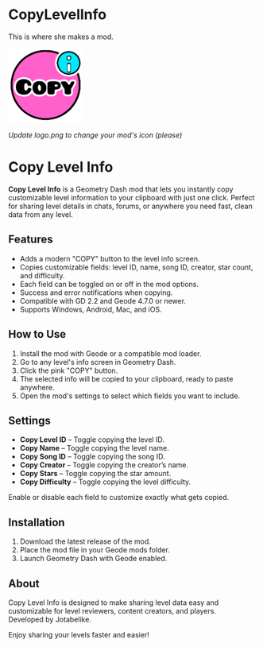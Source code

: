# CopyLevelInfo
This is where she makes a mod.

<img src="logo.png" width="150" alt="the mod's logo" />

*Update logo.png to change your mod's icon (please)*

# Copy Level Info

**Copy Level Info** is a Geometry Dash mod that lets you instantly copy customizable level information to your clipboard with just one click. Perfect for sharing level details in chats, forums, or anywhere you need fast, clean data from any level.

## Features

- Adds a modern "COPY" button to the level info screen.
- Copies customizable fields: level ID, name, song ID, creator, star count, and difficulty.
- Each field can be toggled on or off in the mod options.
- Success and error notifications when copying.
- Compatible with GD 2.2 and Geode 4.7.0 or newer.
- Supports Windows, Android, Mac, and iOS.

## How to Use

1. Install the mod with Geode or a compatible mod loader.
2. Go to any level's info screen in Geometry Dash.
3. Click the pink "COPY" button.
4. The selected info will be copied to your clipboard, ready to paste anywhere.
5. Open the mod's settings to select which fields you want to include.

## Settings

- **Copy Level ID** – Toggle copying the level ID.
- **Copy Name** – Toggle copying the level name.
- **Copy Song ID** – Toggle copying the song ID.
- **Copy Creator** – Toggle copying the creator’s name.
- **Copy Stars** – Toggle copying the star amount.
- **Copy Difficulty** – Toggle copying the level difficulty.

Enable or disable each field to customize exactly what gets copied.

## Installation

1. Download the latest release of the mod.
2. Place the mod file in your Geode mods folder.
3. Launch Geometry Dash with Geode enabled.

## About

Copy Level Info is designed to make sharing level data easy and customizable for level reviewers, content creators, and players.  
Developed by Jotabelike.



Enjoy sharing your levels faster and easier!
